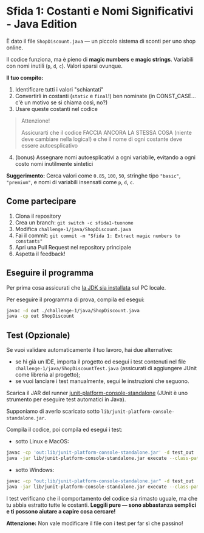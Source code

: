 # Sfida 1: Costanti e Nomi Significativi - Java Edition

È dato il file `ShopDiscount.java` — un piccolo sistema di sconti per uno shop online.

Il codice funziona, ma è pieno di **magic numbers** e **magic strings**. Variabili con nomi inutili (`p`, `d`, `c`). Valori sparsi ovunque.

**Il tuo compito:**

1. Identificare tutti i valori "schiantati"
2. Convertirli in costanti (`static` e `final`!) ben nominate (in CONST_CASE... c'è un motivo se si chiama così, no?)
3. Usare queste costanti nel codice
> Attenzione!
>
> Assicurarti che il codice FACCIA ANCORA LA STESSA COSA (niente deve cambiare nella logica!) e che il nome di ogni costante deve essere autoesplicativo
4. (bonus) Assegnare nomi autoesplicativi a ogni variabile, evitando a ogni costo nomi inutilmente sintetici

**Suggerimento:** Cerca valori come `0.85`, `100`, `50`, stringhe tipo `"basic"`, `"premium"`, e nomi di variabili insensati come `p`, `d`, `c`.

## Come partecipare

1. Clona il repository
2. Crea un branch: `git switch -c sfida1-tuonome`
3. Modifica `challenge-1/java/ShopDiscount.java`
4. Fai il commit: `git commit -m "Sfida 1: Extract magic numbers to constants"`
5. Apri una Pull Request nel repository principale
6. Aspetta il feedback!

## Eseguire il programma

Per prima cosa assicurati che [la JDK sia installata](https://adoptium.net/temurin/releases) sul PC locale.

Per eseguire il programma di prova, compila ed esegui:

```bash
javac -d out ./challenge-1/java/ShopDiscount.java
java -cp out ShopDiscount
```

## Test (Opzionale)

Se vuoi validare automaticamente il tuo lavoro, hai due alternative:
* se hi già un IDE, importa il progetto ed esegui i test contenuti nel file `challenge-1/java/ShopDiscountTest.java` (assicurati di aggiungere JUnit come libreria al progetto);
* se vuoi lanciare i test manualmente, segui le instruzioni che seguono.

Scarica il JAR del runner [junit-platform-console-standalone](https://repo1.maven.org/maven2/org/junit/platform/junit-platform-console-standalone/1.14.0/junit-platform-console-standalone-1.14.0.jar) (JUnit è uno strumento per eseguire test automatici in Java).

Supponiamo di averlo scaricato sotto `lib/junit-platform-console-standalone.jar`.

Compila il codice, poi compila ed esegui i test:
* sotto Linux e MacOS:

```bash
javac -cp 'out:lib/junit-platform-console-standalone.jar' -d test_out ./challenge-1/java/ShopDiscountTest.java
java -jar lib/junit-platform-console-standalone.jar execute --class-path 'out:test_out' --scan-class-path
```

* sotto Windows:

```bash
javac -cp "out;lib/junit-platform-console-standalone.jar" -d test_out ./challenge-1/java/ShopDiscountTest.java
java -jar lib/junit-platform-console-standalone.jar execute --class-path "out;test_out" --scan-class-path
```

I test verificano che il comportamento del codice sia rimasto uguale, ma che tu abbia estratto tutte le costanti. **Leggili pure — sono abbastanza semplici e ti possono aiutare a capire cosa cercare!**

**Attenzione:** Non vale modificare il file con i test per far sì che passino!
